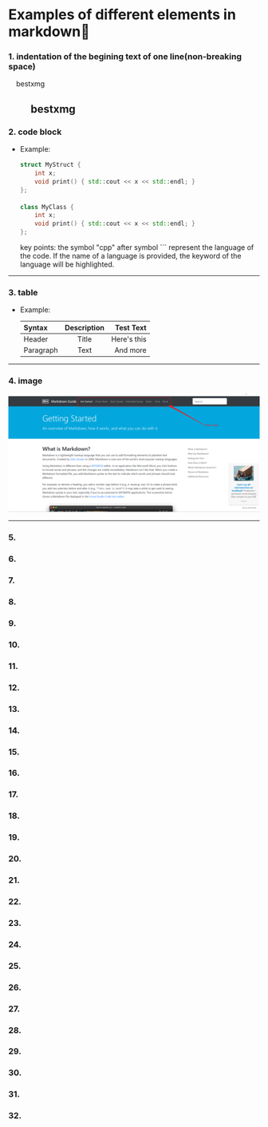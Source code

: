 # Examples of different elements in markdown🐶

### 1. indentation of the begining text of one line(non-breaking space)
&nbsp;&nbsp;&nbsp;&nbsp;bestxmg

&nbsp;&nbsp;&nbsp;&nbsp;&nbsp;&nbsp;&nbsp;&nbsp;&nbsp;bestxmg
---
### 2. code block
   - Example:
     ``` cpp
     struct MyStruct {
         int x;
         void print() { std::cout << x << std::endl; }
     };

     class MyClass {
         int x;
         void print() { std::cout << x << std::endl; }
     };
     ```
     key points: the symbol "cpp" after symbol ``` represent the language of the code. If the name of a language is provided, the keyword of the language will be highlighted.
---

### 3. table
   - Example:

     | Syntax      | Description | Test Text     |
     | :---        |    :----:   |          ---: |
     | Header      | Title       | Here's this   |
     | Paragraph   | Text        | And more      |
 ---
### 4. image
![best xmg](../imags/image0.png)

---
### 5.
### 6.
### 7.
### 8.
### 9.
### 10.
### 11.
### 12.
### 13.
### 14.
### 15.
### 16.
### 17.
### 18.
### 19.
### 20.
### 21.
### 22.
### 23.
### 24.
### 25.
### 26.
### 27.
### 28.
### 29.
### 30.
### 31.
### 32.
